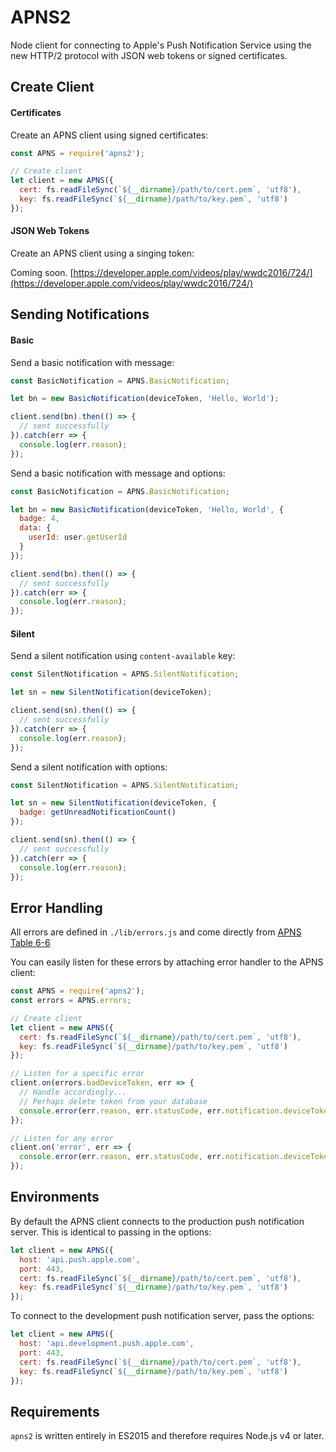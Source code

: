 APNS2
=====

Node client for connecting to Apple's Push Notification Service using the new HTTP/2 protocol with JSON web tokens or signed certificates.

## Create Client

#### Certificates

Create an APNS client using signed certificates:

```javascript
const APNS = require('apns2');

// Create client
let client = new APNS({
  cert: fs.readFileSync(`${__dirname}/path/to/cert.pem`, 'utf8'),
  key: fs.readFileSync(`${__dirname}/path/to/key.pem`, 'utf8')
});
```

#### JSON Web Tokens

Create an APNS client using a singing token:

Coming soon. [https://developer.apple.com/videos/play/wwdc2016/724/](https://developer.apple.com/videos/play/wwdc2016/724/)

## Sending Notifications

#### Basic

Send a basic notification with message:

```javascript
const BasicNotification = APNS.BasicNotification;

let bn = new BasicNotification(deviceToken, 'Hello, World');

client.send(bn).then(() => {
  // sent successfully
}).catch(err => {
  console.log(err.reason);
});
```

Send a basic notification with message and options:

```javascript
const BasicNotification = APNS.BasicNotification;

let bn = new BasicNotification(deviceToken, 'Hello, World', {
  badge: 4,
  data: {
    userId: user.getUserId
  }
});

client.send(bn).then(() => {
  // sent successfully
}).catch(err => {
  console.log(err.reason);
});
```

#### Silent

Send a silent notification using `content-available` key:

```javascript
const SilentNotification = APNS.SilentNotification;

let sn = new SilentNotification(deviceToken);

client.send(sn).then(() => {
  // sent successfully
}).catch(err => {
  console.log(err.reason);
});
```

Send a silent notification with options:

```javascript
const SilentNotification = APNS.SilentNotification;

let sn = new SilentNotification(deviceToken, {
  badge: getUnreadNotificationCount()
});

client.send(sn).then(() => {
  // sent successfully
}).catch(err => {
  console.log(err.reason);
});
```

## Error Handling

All errors are defined in `./lib/errors.js` and come directly from [APNS Table 6-6](https://developer.apple.com/library/ios/documentation/NetworkingInternet/Conceptual/RemoteNotificationsPG/Chapters/APNsProviderAPI.html#//apple_ref/doc/uid/TP40008194-CH101-SW5)

You can easily listen for these errors by attaching error handler to the APNS client:

```javascript
const APNS = require('apns2');
const errors = APNS.errors;

// Create client
let client = new APNS({
  cert: fs.readFileSync(`${__dirname}/path/to/cert.pem`, 'utf8'),
  key: fs.readFileSync(`${__dirname}/path/to/key.pem`, 'utf8')
});

// Listen for a specific error
client.on(errors.badDeviceToken, err => {
  // Handle accordingly...
  // Perhaps delete token from your database
  console.error(err.reason, err.statusCode, err.notification.deviceToken);
});

// Listen for any error
client.on('error', err => {
  console.error(err.reason, err.statusCode, err.notification.deviceToken);
});
```

## Environments

By default the APNS client connects to the production push notification server. This is identical to passing in the options:

```javascript
let client = new APNS({
  host: 'api.push.apple.com',
  port: 443,
  cert: fs.readFileSync(`${__dirname}/path/to/cert.pem`, 'utf8'),
  key: fs.readFileSync(`${__dirname}/path/to/key.pem`, 'utf8')
});
```

To connect to the development push notification server, pass the options:

```javascript
let client = new APNS({
  host: 'api.development.push.apple.com',
  port: 443,
  cert: fs.readFileSync(`${__dirname}/path/to/cert.pem`, 'utf8'),
  key: fs.readFileSync(`${__dirname}/path/to/key.pem`, 'utf8')
});
```

## Requirements

`apns2` is written entirely in ES2015 and therefore requires Node.js v4 or later.
